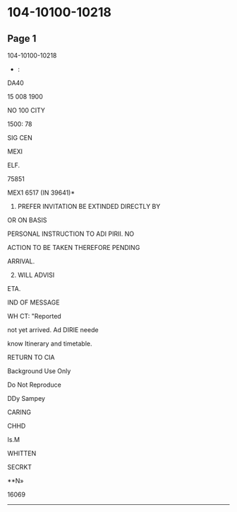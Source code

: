 # 104-10100-10218

## Page 1

104-10100-10218

* :

DA40

15 008 1900

NO 100 CITY

1500: 78

SIG CEN

MEXI

ELF.

75851

MEX1 6517 (IN 39641)*

1. PREFER INVITATION BE EXTINDED DIRECTLY BY

OR ON BASIS

PERSONAL INSTRUCTION TO ADI PIRII. NO

ACTION TO BE TAKEN THEREFORE PENDING

ARRIVAL.

2. WILL ADVISI

ETA.

IND OF MESSAGE

WH CT: "Reported

not yet arrived. Ad DIRIE neede

know Itinerary and timetable.

RETURN TO CIA

Background Use Only

Do Not Reproduce

DDy Sampey

CARING

CHHD

Is.M

WHITTEN

SECRKT

**N»

16069

---

